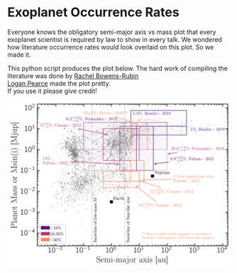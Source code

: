 # Exoplanet Occurrence Rates

Everyone knows the obligatory semi-major axis vs mass plot that every exoplanet scientist is required by law to show in every talk. 
We wondered how literature occurrence rates would look overlaid on this plot. So we made it. <br>

This python script produces the plot below.
The hard work of compiling the literature was done by <a href="https://www.linkedin.com/in/r-bowens-rubin-4402bb149/">Rachel Bowens-Rubin</a><br>
<a href="www.loganpearcescience.com">Logan Pearce</a> made the plot pretty.<br>
If you use it please give credit!

<img src="exoplanet-occurrence-rates.png">

